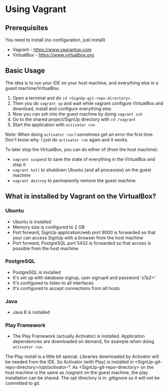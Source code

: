 Using Vagrant
=============

Prerequisites
-------------

You need to install (no configuration, just install)

- Vagrant - https://www.vagrantup.com
- VirtualBox - https://www.virtualbox.org

Basic Usage
-----------

The idea is to run your IDE on your host machine, and everything else in a guest machine/VirtualBox.

1. Open a terminal and do `cd <SignUp-git-repo-directory>`.
1. Then you do `vagrant up` and wait while vagrant configure VirtualBox and download, install and configure everything else.
1. Now you can ssh into the guest machine by doing `vagrant ssh`
1. Go to the shared project/SignUp directory with `cd /vagrant`
1. Start the application with `activator run`

Note: When doing `activator run` I sometimes get an error the first time. Don't know why. I just do `activator run` again and it works.

To later stop the VirtualBox, you can do either of (from the host machine):

- `vagrant suspend` to save the state of everything in the VirtualBox and stop it
- `vagrant halt` to shutdown Ubuntu (and all processes) on the guest machine
- `vagrant destroy` to permanently remove the guest machine

What is installed by Vagrant on the VirtualBox?
-----------------------------------------------

### Ubuntu ###

- Ubuntu is installed
- Memory size is configured to 2 GB
- Port forward, SignUp application/web port 9000 is forwarded so that your can access SignUp with a browser from the host machine
- Port forward, PostgreSQL port 5432 is forwarded so that access is possible from the host machine

### PostgreSQL ###

- PostgreSQL is installed
- It's set up with database signup, user signup4 and password 's7p2+'
- It's configured to listen to all interfaces
- It's configured to accept connections from all hosts

### Java ###

- Java 8 is installed

### Play Framework ###

- The Play Framework (actually Activator) is installed. Application dependencies are downloaded on demand, for example when doing `activator run`.

The Play install is a little bit special. Libraries downloaded by Activator will be needed from the IDE. So Activator (with Play) is installed
in \<SignUp-git-repo-directory\>/opt/activator-*. As \<SignUp-git-repo-directory\> on the host machine is the same as /vagrant
on the guest machine, the play installation can be shared. The opt directory is in .gitignore so it will not be committed
to git.

